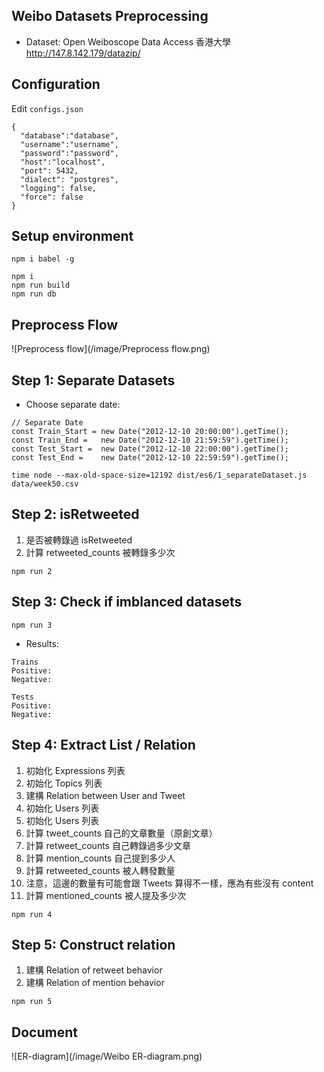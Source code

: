 ## Weibo Datasets Preprocessing

- Dataset: Open Weiboscope Data Access 香港大學 http://147.8.142.179/datazip/

## Configuration

Edit `configs.json`

```
{
  "database":"database",
  "username":"username",
  "password":"password",
  "host":"localhost",
  "port": 5432,
  "dialect": "postgres",
  "logging": false,
  "force": false
}
```

## Setup environment

```
npm i babel -g

npm i
npm run build
npm run db
```

## Preprocess Flow

![Preprocess flow](/image/Preprocess flow.png)

## Step 1: Separate Datasets

- Choose separate date: 

```
// Separate Date
const Train_Start = new Date("2012-12-10 20:00:00").getTime();
const Train_End =   new Date("2012-12-10 21:59:59").getTime();
const Test_Start =  new Date("2012-12-10 22:00:00").getTime();
const Test_End =    new Date("2012-12-10 22:59:59").getTime();
```

```
time node --max-old-space-size=12192 dist/es6/1_separateDataset.js data/week50.csv
```

## Step 2: isRetweeted

1. 是否被轉錄過 isRetweeted
1. 計算 retweeted_counts  被轉錄多少次

```
npm run 2
```

## Step 3: Check if imblanced datasets

```
npm run 3
```

- Results: 

```
Trains
Positive: 
Negative: 

Tests
Positive: 
Negative: 
```

## Step 4: Extract List / Relation

1. 初始化 Expressions 列表
2. 初始化 Topics 列表
3. 建構 Relation between User and Tweet
4. 初始化 Users 列表
1. 初始化 Users 列表
2. 計算 tweet_counts   自己的文章數量（原創文章）
3. 計算 retweet_counts 自己轉錄過多少文章
4. 計算 mention_counts 自己提到多少人
5. 計算 retweeted_counts  被人轉發數量
6. 注意，這邊的數量有可能會跟 Tweets 算得不一樣，應為有些沒有 content
7. 計算 mentioned_counts  被人提及多少次
```
npm run 4
```

## Step 5: Construct relation

1. 建構 Relation of retweet behavior
2. 建構 Relation of mention behavior

```
npm run 5
```

## Document

![ER-diagram](/image/Weibo ER-diagram.png)